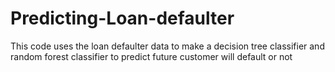 # Predicting-Loan-defaulter
This code uses the loan defaulter data to make a decision tree classifier and random forest classifier to predict future customer will default or not
